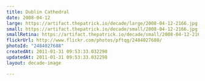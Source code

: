 ```yaml
---
title: Dublin Cathedral
date: 2008-04-12
large: https://artifact.thepatrick.io/decade/large/2008-04-12-2166.jpg
small: https://artifact.thepatrick.io/decade/small/2008-04-12-2166.jpg
smallRetina: https://artifact.thepatrick.io/decade/small/2008-04-12-2166@2x.jpg
flickrUrl: http://www.flickr.com/photos/pftqg/2484027688/
photoId: "2484027688"
createdAt: 2011-01-31 09:53:33.032298
updatedAt: 2011-01-31 09:53:33.032298
layout: decade-image

---
```


